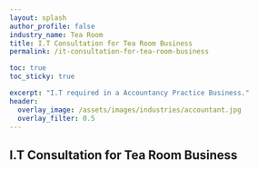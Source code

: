 ```yaml
---
layout: splash 
author_profile: false 
industry_name: Tea Room
title: I.T Consultation for Tea Room Business
permalink: /it-consultation-for-tea-room-business

toc: true
toc_sticky: true

excerpt: "I.T required in a Accountancy Practice Business."
header:
  overlay_image: /assets/images/industries/accountant.jpg
  overlay_filter: 0.5 
---
```


## I.T Consultation for Tea Room Business